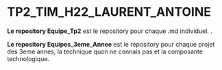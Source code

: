 # TP2_TIM_H22_LAURENT_ANTOINE

**Le repository Equipe_Tp2** est le repository pour chaque .md individuel.
.

**Le repository Equipes_3eme_Annee** est le repository pour chaque projet des 3eme annes, la technique quon ne connais pas et la composante technologique.
